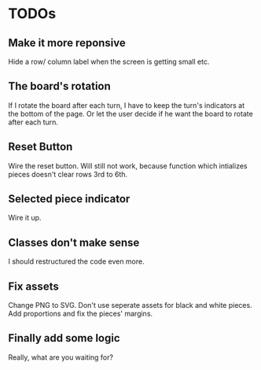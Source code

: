 # TODOs

## Make it more reponsive 
Hide a row/ column label when the screen is getting small etc.

## The board's rotation
If I rotate the board after each turn, I have to keep the turn's indicators at the bottom of the page. Or let the user decide if he want the board to rotate after each turn.

## Reset Button
Wire the reset button. Will still not work, because function which intializes pieces doesn't clear rows 3rd to 6th.

## Selected piece indicator
Wire it up.

## Classes don't make sense
I should restructured the code even more.

## Fix assets
Change PNG to SVG. Don't use seperate assets for black and white pieces. Add proportions and fix the pieces' margins.

## Finally add some logic
Really, what are you waiting for?